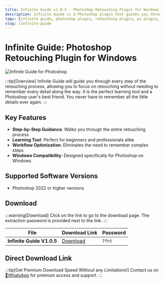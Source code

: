 ```yaml
---
title: Infinite Guide v1.0.5 - Photoshop Retouching Plugin for Windows
description: Infinite Guide is a Photoshop plugin that guides you through every step of the retouching process. Perfect for learning and streamlining your Photoshop workflow.
tags: [infinite guide, photoshop plugin, retouching plugin, ps plugin, photo editing, photoshop tutorial, photoshop tools]
slug: /infinite-guide
---
```


# Infinite Guide: Photoshop Retouching Plugin for Windows

![Infinite Guide for Photoshop](https://www.gfxcamp.com/wp-content/uploads/2025/09/Infinite-Guide.jpg)

:::tip[Overview]
Infinite Guide will guide you through every step of the retouching process, allowing you to focus on retouching without needing to remember every detail along the way. It is the perfect learning tool and a Photoshop user's best friend. You never have to remember all the little details ever again.
:::

## Key Features

- **Step-by-Step Guidance**: Walks you through the entire retouching process
- **Learning Tool**: Perfect for beginners and professionals alike
- **Workflow Optimization**: Eliminates the need to remember complex steps
- **Windows Compatibility**: Designed specifically for Photoshop on Windows

## Supported Software Versions

- Photoshop 2022 or higher versions

## Download

:::warning[Download]
Click on the link to go to the download page. The extraction password is provided next to the link.
:::

| File | Download Link | Password |
|------|---------------|----------|
| **Infinite Guide V1.0.5** | [Download](https://pan.baidu.com/s/1hng_VamQrFccrq6-AFRYCQ?pwd=7fnt) | `7fnt` |

## Direct Download Link
:::tip[Get Premium Download Speed Without any Limitations!]
Contact us on [💬WhatsApp](https://wa.me/+8613237610083) for premium  access and support.
:::